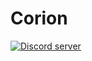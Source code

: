 # Corion

<a href="https://discord.gg/HbGYtb2"><img src="https://discordapp.com/api/guilds/664707991974576137/embed.png" alt="Discord server"/></a>
